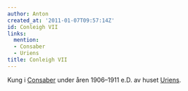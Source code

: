 ```yaml
---
author: Anton
created_at: '2011-01-07T09:57:14Z'
id: Conleigh VII
links:
  mention:
  - Consaber
  - Uriens
title: Conleigh VII
---
```


Kung i [Consaber] under åren 1906–1911 e.D. av huset [Uriens].

  [Consaber]: Consaber
  [Uriens]: Uriens
